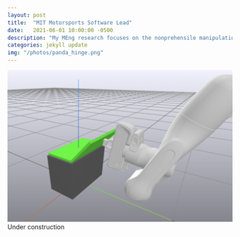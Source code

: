 ```yaml
---
layout: post
title:  "MIT Motorsports Software Lead"
date:   2021-06-01 10:00:00 -0500
description: "My MEng research focuses on the nonprehensile manipulation of deformable objects."
categories: jekyll update
img: "/photos/panda_hinge.png"
---
```

![Screenshot of the Drake simulation with the Panda arm folding a simplified paper model](/photos/panda_hinge.png)
Under construction
